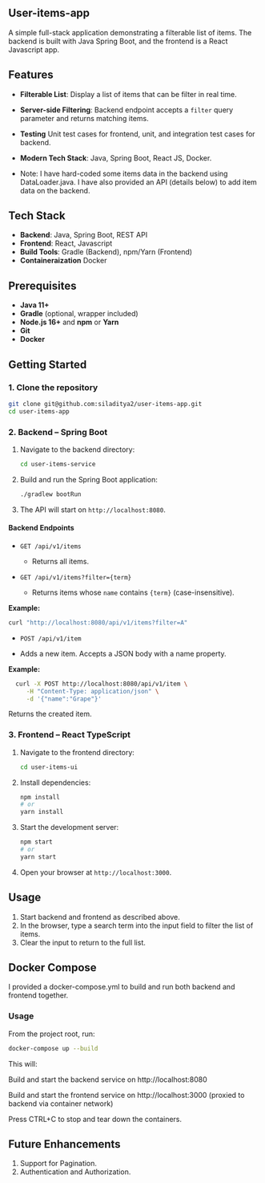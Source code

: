 ## User-items-app

A simple full-stack application demonstrating a filterable list of items. The backend is built with Java Spring Boot, and the frontend is a React Javascript app.

## Features

* **Filterable List**: Display a list of items that can be filter in real time.
* **Server-side Filtering**: Backend endpoint accepts a `filter` query parameter and returns matching items.
* **Testing** Unit test cases for frontend, unit, and integration test cases for backend.
* **Modern Tech Stack**: Java, Spring Boot, React JS, Docker.

* Note: I have hard-coded some items data in the backend using DataLoader.java. I have also provided an API (details below) to add item data on the backend.
## Tech Stack

* **Backend**: Java, Spring Boot, REST API
* **Frontend**: React, Javascript
* **Build Tools**: Gradle (Backend), npm/Yarn (Frontend)
* **Containeraization** Docker

## Prerequisites

* **Java 11+**
* **Gradle** (optional, wrapper included)
* **Node.js 16+** and **npm** or **Yarn**
* **Git**
* **Docker**

## Getting Started

### 1. Clone the repository

```bash
git clone git@github.com:siladitya2/user-items-app.git
cd user-items-app
```

### 2. Backend – Spring Boot

1. Navigate to the backend directory:

   ```bash
   cd user-items-service
   ```
2. Build and run the Spring Boot application:

   ```bash
   ./gradlew bootRun
   ```
3. The API will start on `http://localhost:8080`.

#### Backend Endpoints

* `GET /api/v1/items`

    * Returns all items.
* `GET /api/v1/items?filter={term}`

    * Returns items whose `name` contains `{term}` (case-insensitive).

**Example:**

```bash
curl "http://localhost:8080/api/v1/items?filter=A"
```

*  `POST /api/v1/item`

* Adds a new item. Accepts a JSON body with a name property.

**Example:**
  
```bash
  curl -X POST http://localhost:8080/api/v1/item \
     -H "Content-Type: application/json" \
     -d '{"name":"Grape"}'
```
Returns the created item.

### 3. Frontend – React TypeScript

1. Navigate to the frontend directory:

   ```bash
   cd user-items-ui
   ```
2. Install dependencies:

   ```bash
   npm install
   # or
   yarn install
   ```
3. Start the development server:

   ```bash
   npm start
   # or
   yarn start
   ```
4. Open your browser at `http://localhost:3000`.

## Usage

1. Start backend and frontend as described above.
2. In the browser, type a search term into the input field to filter the list of items.
3. Clear the input to return to the full list.


## Docker Compose

I provided a docker-compose.yml to build and run both backend and frontend together.

### Usage

From the project root, run:

   ```bash
docker-compose up --build
   ```

This will:

Build and start the backend service on http://localhost:8080

Build and start the frontend service on http://localhost:3000 (proxied to backend via container network)

Press CTRL+C to stop and tear down the containers.

## Future Enhancements
1. Support for Pagination.
2. Authentication and Authorization.

